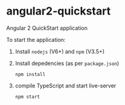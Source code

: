 # angular2-quickstart

Angular 2 QuickStart application

To start the application:
1. Install `nodejs` (V6+) and `npm` (V3.5+)
2. Install depedencies (as per `package.json`)

       npm install

3. compile TypeScript and start live-server

       npm start
